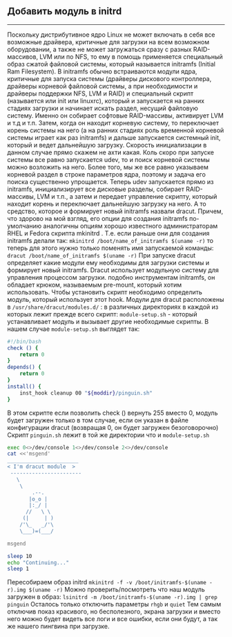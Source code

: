 ## Добавить модуль в initrd
******************************************************************************
Поскольку дистрибутивное ядро Linux не может включать в себя все возможные драйвера, критичные для загрузки на всем возможном оборудовании, а также не может загружаться сразу с разных RAID-массивов, LVM или по NFS, то ему в помощь применяется специальный образ сжатой файловой системы, который называется initramfs (Initial Ram Filesystem). В initramfs обычно встраиваются модули ядра, критичные для запуска системы (драйверы дискового контроллера, драйверы корневой файловой системы, а при необходимости и драйверы поддержки NFS, LVM и RAID) и специальный скрипт (называется или init или linuxrc), который и запускается на ранних стадиях загрузки и начинает искать раздел, несущий файловую систему. Именно он собирает софтовые RAID-массивы, активирует LVM и т.д и т.п. Затем, когда он находит корневую систему, то переключает корень системы на него (а на ранних стадиях роль временной корневой системы играет как раз initramfs) и дальше запускается системный init, который и ведет дальнейшую загрузку. Скорость инициализации в данном случае прямо скажем не ахти какая. 
Коль скоро при запуске системы все равно запускается udev, то и поиск корневой системы можно возложить на него. Более того, мы же все равно указываем корневой раздел в строке параметров ядра, поэтому и задача его поиска существенно упрощается. Теперь udev запускается прямо из initramfs, инициализирует все дисковые разделы, собирает RAID-массивы, LVM и т.п., а затем и передает управление скрипту, который находит корень и переключает дальнейшую загрузку на него. А то средство, которое и формирует новый initramfs назвали dracut. Причем, что здорово на мой взгляд, его опции для создания initramfs по-умолчанию аналогичны опциям хорошо известного администраторам RHEL и Fedora скрипта mkinitrd . Т.е. если раньше они для создания initramfs делали так:
`mkinitrd /boot/name_of_initramfs $(uname -r)`
то теперь для этого нужно только поменять имя запускаемой команды:
`dracut /boot/name_of_initramfs $(uname -r)`
При запуске dracut определяет какие модули ему необходимы для загрузки системы и формирует новый 
initramfs.
Dracut использует модульную систему для управления процессом загрузки. подобно инструментам initramfs, он обладает крюком, называемым pre-mount, который хотим использовать. Чтобы установить скрипт необходимо определить модуль, который использует этот hook. Модули для dracut расположены в `/usr/share/dracut/modules.d/` : в различных директориях
в каждой из которых лежит прежде всего скрипт: `module-setup.sh` - который устанавливает модуль и вызывает другие необходимые скрипты.
В нашем случае `module-setup.sh` выглядет так:
```sh
#!/bin/bash
check () {
    return 0
}
depends() {
    return 0
}
install() {
    inst_hook cleanup 00 "${moddir}/pinguin.sh"
}
```
В этом скрипте если позволить check () вернуть 255 вместо 0, модуль будет загружен только в том случае, если он указан в файле конфигурации dracut (возвращая 0, он будет загружен безоговорочно)
Скрипт `pinguin.sh` лежит в той же директории что и `module-setup.sh`
```sh
exec 0<>/dev/console 1<>/dev/console 2<>/dev/console
cat <<'msgend'
_______________________
< I'm dracut module  >
 -----------------------
   \
    \
        .--.
       |o_o |
       |:_/ |
      //   \ \
     (|     | )
    /'\_   _/'\
    \___)=(___/

msgend

sleep 10
echo "Continuing..."
sleep 1
```
Пересобираем образ initrd
`mkinitrd -f -v /boot/initramfs-$(uname -r).img $(uname -r)`
Можно проверить/посмотреть что наш модуль загружен в образ:
`lsinitrd -m /boot/initramfs-$(uname -r).img | grep pinguin`
Осталось только отключить параметры `rhgb` и `quiet` Тем самым отключив показ красивого, но бесполезного, экрана загрузки и вместо него можно будет видеть все логи и все ошибки, если они будут, а так же нашего пингвина при загрузке.
